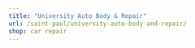 ```yaml
---
title: "University Auto Body & Repair"
url: /saint-paul/university-auto-body-and-repair/
shop: car repair
---
```

